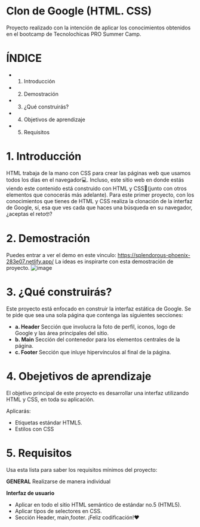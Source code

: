 # Clon de Google (HTML. CSS)
Proyecto realizado con la intención de aplicar los conocimientos obtenidos en el bootcamp de Tecnolochicas PRO Summer Camp.
# ÍNDICE
* 1. Introducción
* 2. Demostración
* 3. ¿Qué construirás?
* 4. Objetivos de aprendizaje
* 5. Requisitos
# 1. Introducción
HTML trabaja de la mano con CSS para crear las páginas web que usamos todos los días en el navegador💻. Incluso, este sitio web en donde estás viendo este contenido está construido con HTML y CSS🤯(junto con otros elementos que conocerás más adelante). Para este primer proyecto, con los conocimientos que tienes de HTML y CSS realiza la clonación de la interfaz de Google, sí, esa que ves cada que haces una búsqueda en su navegador, ¿aceptas el reto🤓?
# 2. Demostración
Puedes entrar a ver el demo en este vinculo: https://splendorous-phoenix-283e07.netlify.app/
La ideas es inspirarte con esta demostración de proyecto.
![image](https://github.com/actMariCh/Clon-de-Google/assets/140435095/ff55bfd9-4eb0-42cb-92b3-5d3d7feaf8ec)

# 3. ¿Qué construirás?
Este proyecto está enfocado en construir la interfaz estática de Google.
Se te pide que sea una sola página que contenga las siguientes secciones:
* **a. Header** Sección que involucra la foto de perfil, iconos, logo de Google y las área principales del sitio.
* **b. Main** Sección del contenedor para los elementos centrales de la página.
* **c. Footer** Sección que inluye hipervínculos al final de la página.
# 4. Obejetivos de aprendizaje
El objetivo principal de este proyecto es desarrollar una interfaz utilizando HTML y CSS, en toda su aplicación.

Aplicarás:

* Etiquetas estándar HTML5.
* Estilos con CSS
# 5. Requisitos
Usa esta lista para saber los requisitos mínimos del proyecto:

**GENERAL**
Realizarse de manera individual

**Interfaz de usuario**
+ Aplicar en todo el sitio HTML semántico de estándar no.5 (HTML5).
+ Aplicar tipos de selectores en CSS.
+ Sección Header, main,footer.
¡Feliz codificación!❤
